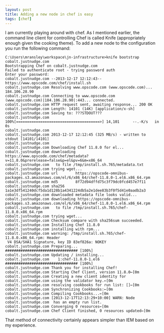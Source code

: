 ```yaml
---
layout: post
title: Adding a new node in chef is easy
tags: [chef]
---
```

I am currently playing around with chef.  As I mentioned earlier, the command line client for controlling Chef is
called Knife (appropriately enough given the cooking theme).  To add a new node to the configuration you run the following command:

    C:\Users\mransley\workspace\jn-infrastructure>knife bootstrap cobalt.justnudge.com
    Bootstrapping Chef on cobalt.justnudge.com
    Failed to authenticate root - trying password auth
    Enter your password:
    cobalt.justnudge.com --2013-12-17 12:12:43--  https://www.opscode.com/chef/install.sh
    cobalt.justnudge.com Resolving www.opscode.com (www.opscode.com)... 184.106.28.90
    cobalt.justnudge.com Connecting to www.opscode.com (www.opscode.com)|184.106.28.90|:443... connected.
    cobalt.justnudge.com HTTP request sent, awaiting response... 200 OK
    cobalt.justnudge.com Length: 14101 (14K) [application/x-sh]
    cobalt.justnudge.com Saving to: ???STDOUT???
    cobalt.justnudge.com
    100%[======================================>] 14,101      --.-K/s   in 0s
    cobalt.justnudge.com
    cobalt.justnudge.com 2013-12-17 12:12:45 (325 MB/s) - written to stdout [14101/14101]
    cobalt.justnudge.com
    cobalt.justnudge.com Downloading Chef 11.8.0 for el...
    cobalt.justnudge.com downloading https://www.opscode.com/chef/metadata?v=11.8.0&prerelease=false&p=el&pv=6&m=x86_64
    cobalt.justnudge.com   to file /tmp/install.sh.765/metadata.txt
    cobalt.justnudge.com trying wget...
    cobalt.justnudge.com url        https://opscode-omnibus-packages.s3.amazonaws.com/el/6/x86_64/chef-11.8.0-1.el6.x86_64.rpm
    cobalt.justnudge.com md5        8f72d94dffd75c3f79dc0fcd457e7f11
    cobalt.justnudge.com sha256     1a1e3df541240dcf5da1d128b1a4341224db5a2e1dee83b3f0f5d41e0aadb2a3
    cobalt.justnudge.com downloaded metadata file looks valid...
    cobalt.justnudge.com downloading https://opscode-omnibus-packages.s3.amazonaws.com/el/6/x86_64/chef-11.8.0-1.el6.x86_64.rpm
    cobalt.justnudge.com   to file /tmp/install.sh.765/chef-11.8.0.x86_64.rpm
    cobalt.justnudge.com trying wget...
    cobalt.justnudge.com Checksum compare with sha256sum succeeded.
    cobalt.justnudge.com Installing Chef 11.8.0
    cobalt.justnudge.com installing with rpm...
    cobalt.justnudge.com warning: /tmp/install.sh.765/chef-11.8.0.x86_64.rpm: Header
     V4 DSA/SHA1 Signature, key ID 83ef826a: NOKEY
    cobalt.justnudge.com Preparing...
    ################################# [100%]
    cobalt.justnudge.com Updating / installing...
    cobalt.justnudge.com    1:chef-11.8.0-1.el6
    ################################# [100%]
    cobalt.justnudge.com Thank you for installing Chef!
    cobalt.justnudge.com Starting Chef Client, version 11.8.0←[0m
    cobalt.justnudge.com Creating a new client identity for cobalt.justnudge.com using the validator key.←[0m
    cobalt.justnudge.com resolving cookbooks for run list: []←[0m
    cobalt.justnudge.com Synchronizing Cookbooks:←[0m
    cobalt.justnudge.com Compiling Cookbooks...←[0m
    cobalt.justnudge.com [2013-12-17T12:13:29+10:00] WARN: Node cobalt.justnudge.com  has an empty run list.
    cobalt.justnudge.com Converging 0 resources←[0m
    cobalt.justnudge.com Chef Client finished, 0 resources updated←[0m

That method of connectivity certainly appears simpler than IEM based on my experience.